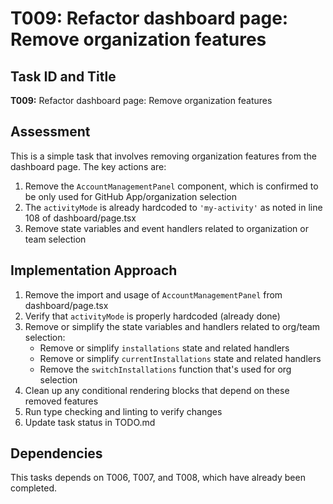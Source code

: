 # T009: Refactor dashboard page: Remove organization features

## Task ID and Title
**T009:** Refactor dashboard page: Remove organization features

## Assessment
This is a simple task that involves removing organization features from the dashboard page. The key actions are:

1. Remove the `AccountManagementPanel` component, which is confirmed to be only used for GitHub App/organization selection
2. The `activityMode` is already hardcoded to `'my-activity'` as noted in line 108 of dashboard/page.tsx
3. Remove state variables and event handlers related to organization or team selection

## Implementation Approach

1. Remove the import and usage of `AccountManagementPanel` from dashboard/page.tsx
2. Verify that `activityMode` is properly hardcoded (already done)
3. Remove or simplify the state variables and handlers related to org/team selection:
   - Remove or simplify `installations` state and related handlers
   - Remove or simplify `currentInstallations` state and related handlers
   - Remove the `switchInstallations` function that's used for org selection
4. Clean up any conditional rendering blocks that depend on these removed features
5. Run type checking and linting to verify changes
6. Update task status in TODO.md

## Dependencies
This tasks depends on T006, T007, and T008, which have already been completed.